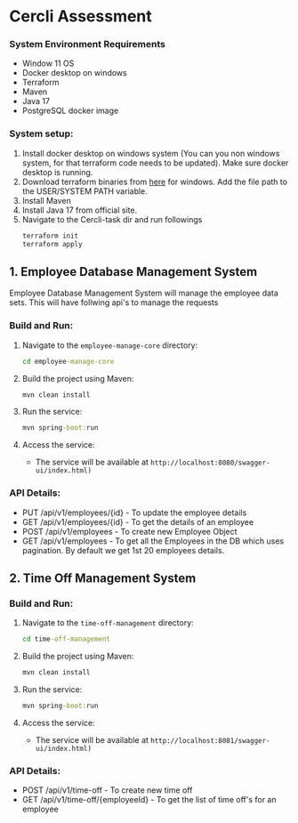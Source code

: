 # Cercli Assessment

### System Environment Requirements
- Window 11 OS
- Docker desktop on windows
- Terraform 
- Maven
- Java 17
- PostgreSQL docker image

### System setup:
1. Install docker desktop on windows system (You can you non windows system, for that terraform code needs to be updated). Make sure docker desktop is running.
2. Download terraform binaries from [here](https://developer.hashicorp.com/terraform/install) for windows. Add the file path to the USER/SYSTEM PATH variable.
3. Install Maven
4. Install Java 17 from official site.
5. Navigate to the Cercli-task dir and run followings
   ```cmd
   terraform init
   terraform apply
   ``` 

## 1. Employee Database Management System

Employee Database Management System will manage the employee data sets. This will have follwing api's to manage the requests

### Build and Run: 
1. Navigate to the `employee-manage-core` directory:
    ```cmd
    cd employee-manage-core
    ```

2. Build the project using Maven:
    ```cmd
    mvn clean install
    ```

3. Run the service:
    ```cmd
    mvn spring-boot:run
    ```

4. Access the service:
    - The service will be available at `http://localhost:8080/swagger-ui/index.html)`
      
### API Details:
- PUT /api/v1/employees/{id} - To update the employee details
- GET /api/v1/employees/{id} - To get the details of an employee
- POST /api/v1/employees - To create new Employee Object
- GET /api/v1/employees - To get all the Employees in the DB which uses pagination. By default we get 1st 20 employees details.


## 2. Time Off Management System

### Build and Run: 
1. Navigate to the `time-off-management` directory:
    ```cmd
    cd time-off-management
    ```

2. Build the project using Maven:
    ```cmd
    mvn clean install
    ```

3. Run the service:
    ```cmd
    mvn spring-boot:run
    ```

4. Access the service:
    - The service will be available at `http://localhost:8081/swagger-ui/index.html)`
  
### API Details:
- POST /api/v1/time-off - To create new time off
- GET /api/v1/time-off/{employeeId} - To get the list of time off's for an employee
